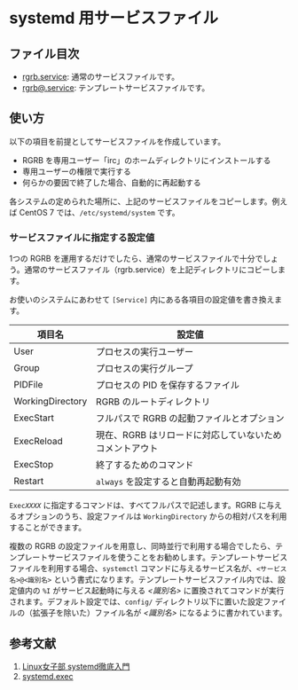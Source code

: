 systemd 用サービスファイル
==========================

ファイル目次
------------

* [rgrb.service](rgrb.service): 通常のサービスファイルです。
* [rgrb@.service](rgrb@.service): テンプレートサービスファイルです。

使い方
------

以下の項目を前提としてサービスファイルを作成しています。

* RGRB を専用ユーザー「irc」のホームディレクトリにインストールする
* 専用ユーザーの権限で実行する
* 何らかの要因で終了した場合、自動的に再起動する

各システムの定められた場所に、上記のサービスファイルをコピーします。例えば CentOS 7 では、`/etc/systemd/system` です。

### サービスファイルに指定する設定値

1つの RGRB を運用するだけでしたら、通常のサービスファイルで十分でしょう。通常のサービスファイル（rgrb.service）を上記ディレクトリにコピーします。

お使いのシステムにあわせて `[Service]` 内にある各項目の設定値を書き換えます。

| 項目名 | 設定値 |
| ------ | ------ |
|User|プロセスの実行ユーザー|
|Group|プロセスの実行グループ|
|PIDFile|プロセスの PID を保存するファイル|
|WorkingDirectory|RGRB のルートディレクトリ|
|ExecStart|フルパスで RGRB の起動ファイルとオプション|
|ExecReload|現在、RGRB はリロードに対応していないためコメントアウト|
|ExecStop|終了するためのコマンド|
|Restart|`always` を設定すると自動再起動有効|

<code>Exec<var>XXXX</var></code> に指定するコマンドは、すべてフルパスで記述します。RGRB に与えるオプションのうち、設定ファイルは `WorkingDirectory` からの相対パスを利用することができます。

複数の RGRB の設定ファイルを用意し、同時並行で利用する場合でしたら、テンプレートサービスファイルを使うことをお勧めします。テンプレートサービスファイルを利用する場合、`systemctl` コマンドに与えるサービス名が、`<サービス名>@<識別名>` という書式になります。テンプレートサービスファイル内では、設定値内の `%I` がサービス起動時に与える <var><識別名></var> に置換されてコマンドが実行されます。デフォルト設定では、`config/` ディレクトリ以下に置いた設定ファイルの（拡張子を除いた）ファイル名が <var><識別名></var> になるように書かれています。

参考文献
--------

1. [Linux女子部 systemd徹底入門](http://www.slideshare.net/enakai/linux-27872553)
2. [systemd.exec](http://www.freedesktop.org/software/systemd/man/systemd.exec.html)
